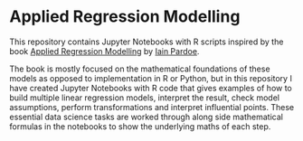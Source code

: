 # Applied Regression Modelling

This repository contains Jupyter Notebooks with R scripts inspired by the book [Applied Regression Modelling](https://iainpardoe.com/arm2e/) by [Iain Pardoe](https://iainpardoe.com/).

The book is mostly focused on the mathematical foundations of these models as opposed to implementation in R or Python, but in this repository I have created Jupyter Notebooks with R code that gives examples of how to build multiple linear regression models, interpret the result, check model assumptions, perform transformations and interpret influential points. These essential data science tasks are worked through along side mathematical formulas in the notebooks to show the underlying maths of each step.
